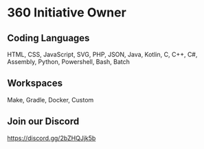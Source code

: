 # 360 Initiative Owner
## Coding Languages
HTML, CSS, JavaScript, SVG, PHP, JSON, Java, Kotlin, C, C++, C#, Assembly, Python, Powershell, Bash, Batch
## Workspaces
Make, Gradle, Docker, Custom
## Join our Discord
https://discord.gg/2bZHQJjk5b
